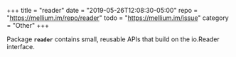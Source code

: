 +++
title    = "reader"
date     = "2019-05-26T12:08:30-05:00"
repo     = "https://mellium.im/repo/reader"
todo     = "https://mellium.im/issue"
category = "Other"
+++

Package **`reader`** contains small, reusable APIs that build on the io.Reader
interface.
